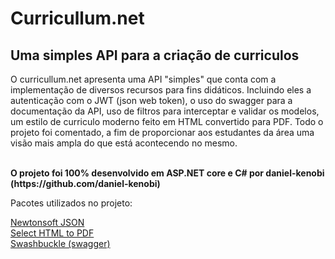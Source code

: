 <h1>Curricullum.net</h1>
<h2>Uma simples API para a criação de curriculos</h2>
<p>O curricullum.net apresenta uma API "simples" que conta com a implementação de diversos
recursos para fins didáticos. Incluindo eles a autenticação com o JWT (json web token), o uso do swagger para a documentação da API, uso de filtros para interceptar e validar os modelos, um estilo de curriculo moderno feito em HTML convertido para PDF. Todo o projeto foi comentado, a fim de proporcionar aos estudantes da área uma visão mais ampla do que está acontecendo no mesmo.</p> 

<p><b></br>O projeto foi 100% desenvolvido em ASP.NET core e C# por daniel-kenobi (https://github.com/daniel-kenobi)</b></p>


<p>Pacotes utilizados no projeto:</p>

[Newtonsoft JSON](https://github.com/JamesNK/Newtonsoft.Json)</br>
[Select HTML to PDF](https://selectpdf.com/community-edition)</br>
[Swashbuckle (swagger)](https://github.com/domaindrivendev/Swashbuckle.AspNetCore)</br>